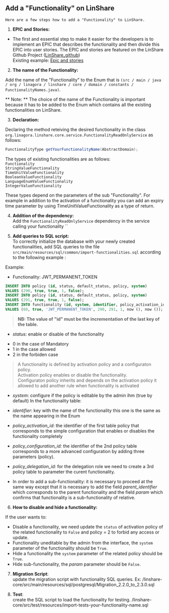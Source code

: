 ## Add a "Functionality" on LinShare

    Here are a few steps how to add a "Functionality" to LinShare.

1. **EPIC and Stories:**

 - The first and essential step to make it easier for the developers is to implement an EPIC that describes the functionality and then divide this EPIC into user stories.
The EPIC and stories are featured on the LinShare Github Project ([LinShare_github](https://ci.linagora.com/linagora/lgs/linshare/products/linshare-github/issues))  
Existing example: [Epic and stories](https://ci.linagora.com/linagora/lgs/linshare/products/linshare-github/issues/58)  


2. **The name of the Functionality:**

Add the name of the "Functionality" to the Enum that is `(src / main / java / org / linagora / linshare / core / domain / constants / FunctionalityNames.java)`.

** Note: ** The choice of the name of the Functionality is important because it has to be added to the Enum which contains all the existing functionalities on LinShare.

3. **Declaration:**

 Declaring the method reteiving the desired functionality in the class `org.linagora.linshare.core.service.FunctionalityReadOnlyService`
as follows:
```java
FunctionalityType getYourFunctionalityName(AbstractDomain);
```
The types of existing functionalities are as follows:  
`Functionality`  
`StringValueFunctionality`  
`TimeUnitValueFunctionality`  
`BooleanValueFunctionality`  
`LanguageEnumValueFunctionality`  
`IntegerValueFunctionality`

These types depend on the parameters of the sub "Functionality". For example in addition to the activation of a functionality you can add an expiry time parameter by using TimeUnitValueFunctionality as a type of return.

4. **Addition of the dependency:**  
Add the `FunctionalityReadOnlyService` dependency in the service calling your functionality ``

5. **Add queries to SQL script:**  
To correctly initialize the database with your newly created functionalities, add SQL queries to the file `src/main/resources/sql/common/import-functionalities.sql` according to the following example :

Example:  
- Functionality: JWT_PERMANENT_TOKEN
```SQL
INSERT INTO policy (id, status, default_status, policy, system)
VALUES (290, true, true, 1, false);
INSERT INTO policy (id, status, default_status, policy, system)
VALUES (291, true, true, 1, false);
INSERT INTO functionality (id, system, identifier, policy_activation_id, policy_configuration_id, domain_id, creation_date, date_range)
VALUES (60, true, 'JWT_PERMANENT_TOKEN', 290, 291, 1, now (), now ());
```

> **NB: The value of "id" must be the incrementation of the last key of the table.**

- *status*: enable or disable of the functionality
*  0 in the case of Mandatory
*  1 in the case allowed
*  2 in the forbiden case

> A functionality is defined by  activation policy and a configuraton policy.  
> Activation policy enables or disable the functionality.  
> Configuraton policy inherits and depends on the activation policy it allowed to
add another rule when functionality is activated

- *system*: configure if the policy is editable by the admin ihm (true by default)
In the functionality table:
- *identifier*: key with the name of the functionality this one is the same as the name appearing in the Enum
- *policy_activation_id*: the identifier of the first table policy that corresponds to the simple configuration that enables or disables the functionality completely
- *policy_configuration_id:* the identifier of the 2nd policy table corresponds to a more advanced configuration by adding three parameters (policy).
- *policy_delegation_id:* for the delegation role we need to create a 3rd policy table  to parameter the  curent functionality.

- In order to add a sub-functionality: it is necessary to proceed at the same way except that it is necessary to add the field *parent_identifier* which corresponds to the parent functionality and the field *param* which confirms that functionality is a sub-functionality of relative.

6. **How to disable and hide a functionality:**

If the user wants to:

* Disable a functionality, we need update the `status` of activation policy of the related functionality to `False` and policy = 2 to forbid any access or update.
* Functionality uneditable by the admin from the interface, the `system` parameter of the functionality should be `True`.
* Hide a functionality the `system` parameter of the related policy should be `True`.
* Hide sub-functionality, the *param* parameter should be `False`.

7. **Migration Script**:  
update the migration script with functionality SQL queries.
Ex: /linshare-core/src/main/resources/sql/postgresql/Migration_2.2.0_to_2.3.0.sql

8. **Test**:  
create the SQL script to load the functionality for testing.
/linshare-core/src/test/resources/import-tests-your-functionality-name.sql
